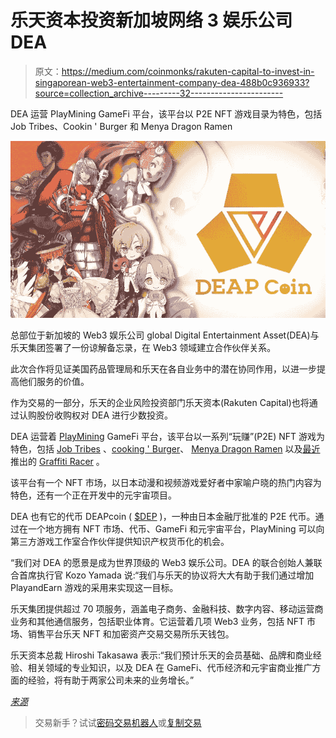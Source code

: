 # 乐天资本投资新加坡网络 3 娱乐公司 DEA

> 原文：<https://medium.com/coinmonks/rakuten-capital-to-invest-in-singaporean-web3-entertainment-company-dea-488b0c936933?source=collection_archive---------32----------------------->

DEA 运营 PlayMining GameFi 平台，该平台以 P2E NFT 游戏目录为特色，包括 Job Tribes、Cookin ' Burger 和 Menya Dragon Ramen

![](img/b33ced40db0d6c2aed75c904c68de919.png)

总部位于新加坡的 Web3 娱乐公司 global Digital Entertainment Asset(DEA)与乐天集团签署了一份谅解备忘录，在 Web3 领域建立合作伙伴关系。

此次合作将见证美国药品管理局和乐天在各自业务中的潜在协同作用，以进一步提高他们服务的价值。

作为交易的一部分，乐天的企业风险投资部门乐天资本(Rakuten Capital)也将通过认购股份收购权对 DEA 进行少数投资。

DEA 运营着 [PlayMining](https://playmining.com/) GameFi 平台，该平台以一系列“玩赚”(P2E) NFT 游戏为特色，包括 [Job Tribes](https://jobtribes.playmining.com/en/) 、[cooking ' Burger](https://www.cookinburger.com/en/)、 [Menya Dragon Ramen](https://dragonramen.flypenguin-games.com/en/) 以及[最近](https://www.yahoo.com/news/playmining-web3-entertainment-platform-launches-090300922.html)推出的 [Graffiti Racer](https://graffitiracer.playmining.com/en/) 。

该平台有一个 NFT 市场，以日本动漫和视频游戏爱好者中家喻户晓的热门内容为特色，还有一个正在开发中的元宇宙项目。

DEA 也有它的代币 DEAPcoin ( [$DEP](https://coinmarketcap.com/currencies/deapcoin/) )，一种由日本金融厅批准的 P2E 代币。通过在一个地方拥有 NFT 市场、代币、GameFi 和元宇宙平台，PlayMining 可以向第三方游戏工作室合作伙伴提供知识产权货币化的机会。

“我们对 DEA 的愿景是成为世界顶级的 Web3 娱乐公司。DEA 的联合创始人兼联合首席执行官 Kozo Yamada 说:“我们与乐天的协议将大大有助于我们通过增加 PlayandEarn 游戏的采用来实现这一目标。

乐天集团提供超过 70 项服务，涵盖电子商务、金融科技、数字内容、移动运营商业务和其他通信服务，包括职业体育。它运营着几项 Web3 业务，包括 NFT 市场、销售平台乐天 NFT 和加密资产交易交易所乐天钱包。

乐天资本总裁 Hiroshi Takasawa 表示:“我们预计乐天的会员基础、品牌和商业经验、相关领域的专业知识，以及 DEA 在 GameFi、代币经济和元宇宙商业推广方面的经验，将有助于两家公司未来的业务增长。”

[*来源*](https://e27.co/rakuten-capital-to-invest-in-singaporean-web3-entertainment-company-dea-20221124/)

> 交易新手？试试[密码交易机器人](/coinmonks/crypto-trading-bot-c2ffce8acb2a)或[复制交易](/coinmonks/top-10-crypto-copy-trading-platforms-for-beginners-d0c37c7d698c)